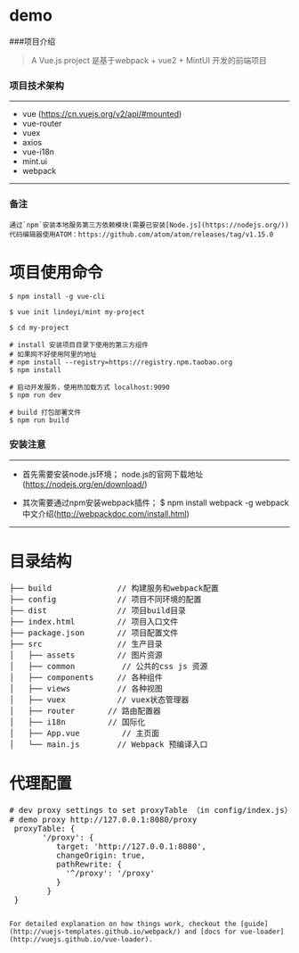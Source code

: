 # demo

###项目介绍
> A Vue.js project
>  是基于webpack + vue2 + MintUI 开发的前端项目


### 项目技术架构

***
*  vue  (https://cn.vuejs.org/v2/api/#mounted)
*  vue-router
*  vuex
*  axios
*  vue-i18n
*  mint.ui
*  webpack
***

### 备注
```
通过`npm`安装本地服务第三方依赖模块(需要已安装[Node.js](https://nodejs.org/))
代码编辑器使用ATOM：https://github.com/atom/atom/releases/tag/v1.15.0

```
# 项目使用命令

``` 
$ npm install -g vue-cli

$ vue init lindeyi/mint my-project

$ cd my-project

# install 安装项目目录下使用的第三方组件
# 如果网不好使用阿里的地址
# npm install --registry=https://registry.npm.taobao.org
$ npm install

# 启动开发服务，使用热加载方式 localhost:9090
$ npm run dev

# build 打包部署文件
$ npm run build

```
### 安装注意
***
* 首先需要安装node.js环境；
node.js的官网下载地址(https://nodejs.org/en/download/)

* 其次需要通过npm安装webpack插件；
$ npm install webpack -g
webpack中文介绍(http://webpackdoc.com/install.html)

***
# 目录结构
<pre>
├── build              // 构建服务和webpack配置
├── config             // 项目不同环境的配置
├── dist               // 项目build目录
├── index.html         // 项目入口文件
├── package.json       // 项目配置文件
├── src                // 生产目录
│   ├── assets         // 图片资源
│   ├── common          // 公共的css js 资源
│   ├── components     // 各种组件
│   ├── views          // 各种视图
│   ├── vuex           // vuex状态管理器
│   ├── router		 // 路由配置器
│   ├── i18n		 // 国际化
│   ├── App.vue         // 主页面 
│   └── main.js        // Webpack 预编译入口
</pre>

# 代理配置
<pre>
# dev proxy settings to set proxyTable （in config/index.js）
# demo proxy http://127.0.0.1:8080/proxy
 proxyTable: {
       '/proxy': {
          target: 'http://127.0.0.1:8080',
          changeOrigin: true,
          pathRewrite: {
            '^/proxy': '/proxy'
          }
        }
 }
</pre>
 ```

For detailed explanation on how things work, checkout the [guide](http://vuejs-templates.github.io/webpack/) and [docs for vue-loader](http://vuejs.github.io/vue-loader).

